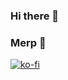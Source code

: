 ### Hi there 👋
### Merp 🧀

[![ko-fi](https://ko-fi.com/img/githubbutton_sm.svg)](https://ko-fi.com/A0A74HMYY)

<!--
**jtheserg/jtheserg** is a ✨ _special_ ✨ repository because its `README.md` (this file) appears on your GitHub profile.

Here are some ideas to get you started:

- 🔭 I’m currently working on ...
- 🌱 I’m currently learning ...
- 👯 I’m looking to collaborate on ...
- 🤔 I’m looking for help with ...
- 💬 Ask me about ...
- 📫 How to reach me: ...
- 😄 Pronouns: ...
- ⚡ Fun fact: ...
-->
